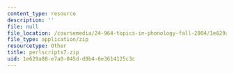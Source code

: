```yaml
---
content_type: resource
description: ''
file: null
file_location: /coursemedia/24-964-topics-in-phonology-fall-2004/1e629a88e7a0045dd0b46e3614125c3c_perlscripts7.zip
file_type: application/zip
resourcetype: Other
title: perlscripts7.zip
uid: 1e629a88-e7a0-045d-d0b4-6e3614125c3c
---
```

